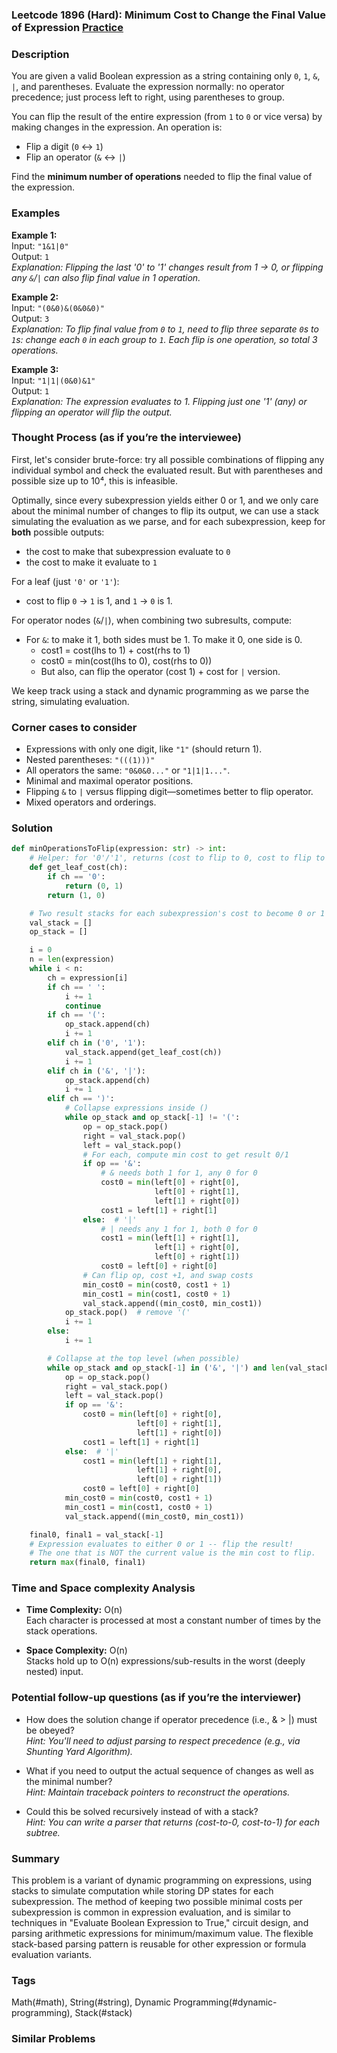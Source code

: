 ### Leetcode 1896 (Hard): Minimum Cost to Change the Final Value of Expression [Practice](https://leetcode.com/problems/minimum-cost-to-change-the-final-value-of-expression)

### Description  
You are given a valid Boolean expression as a string containing only `0`, `1`, `&`, `|`, and parentheses. Evaluate the expression normally: no operator precedence; just process left to right, using parentheses to group.

You can flip the result of the entire expression (from `1` to `0` or vice versa) by making changes in the expression. An operation is:
- Flip a digit (`0` ↔ `1`)
- Flip an operator (`&` ↔ `|`)

Find the **minimum number of operations** needed to flip the final value of the expression.

### Examples  

**Example 1:**  
Input: `"1&1|0"`  
Output: `1`  
*Explanation: Flipping the last '0' to '1' changes result from 1 → 0, or flipping any `&`/`|` can also flip final value in 1 operation.*

**Example 2:**  
Input: `"(0&0)&(0&0&0)"`  
Output: `3`  
*Explanation: To flip final value from `0` to `1`, need to flip three separate `0`s to `1`s: change each `0` in each group to `1`. Each flip is one operation, so total 3 operations.*

**Example 3:**  
Input: `"1|1|(0&0)&1"`  
Output: `1`  
*Explanation: The expression evaluates to 1. Flipping just one '1' (any) or flipping an operator will flip the output.*

### Thought Process (as if you’re the interviewee)  
First, let's consider brute-force: try all possible combinations of flipping any individual symbol and check the evaluated result. But with parentheses and possible size up to 10⁴, this is infeasible.

Optimally, since every subexpression yields either 0 or 1, and we only care about the minimal number of changes to flip its output, we can use a stack simulating the evaluation as we parse, and for each subexpression, keep for **both** possible outputs:
- the cost to make that subexpression evaluate to `0`
- the cost to make it evaluate to `1`

For a leaf (just `'0'` or `'1'`):
- cost to flip `0` → `1` is 1, and `1` → `0` is 1.

For operator nodes (`&`/`|`), when combining two subresults, compute:
- For `&`: to make it 1, both sides must be 1. To make it 0, one side is 0.
  - cost1 = cost(lhs to 1) + cost(rhs to 1)
  - cost0 = min(cost(lhs to 0), cost(rhs to 0))
  - But also, can flip the operator (cost 1) + cost for `|` version.

We keep track using a stack and dynamic programming as we parse the string, simulating evaluation.

### Corner cases to consider  
- Expressions with only one digit, like `"1"` (should return 1).
- Nested parentheses: `"(((1)))"`
- All operators the same: `"0&0&0..."` or `"1|1|1..."`.
- Minimal and maximal operator positions.
- Flipping `&` to `|` versus flipping digit—sometimes better to flip operator.
- Mixed operators and orderings.

### Solution

```python
def minOperationsToFlip(expression: str) -> int:
    # Helper: for '0'/'1', returns (cost to flip to 0, cost to flip to 1)
    def get_leaf_cost(ch):
        if ch == '0':
            return (0, 1)
        return (1, 0)

    # Two result stacks for each subexpression's cost to become 0 or 1
    val_stack = []
    op_stack = []

    i = 0
    n = len(expression)
    while i < n:
        ch = expression[i]
        if ch == ' ':
            i += 1
            continue
        if ch == '(':
            op_stack.append(ch)
            i += 1
        elif ch in ('0', '1'):
            val_stack.append(get_leaf_cost(ch))
            i += 1
        elif ch in ('&', '|'):
            op_stack.append(ch)
            i += 1
        elif ch == ')':
            # Collapse expressions inside ()
            while op_stack and op_stack[-1] != '(':
                op = op_stack.pop()
                right = val_stack.pop()
                left = val_stack.pop()
                # For each, compute min cost to get result 0/1
                if op == '&':
                    # & needs both 1 for 1, any 0 for 0
                    cost0 = min(left[0] + right[0],
                                left[0] + right[1],
                                left[1] + right[0])
                    cost1 = left[1] + right[1]
                else:  # '|'
                    # | needs any 1 for 1, both 0 for 0
                    cost1 = min(left[1] + right[1],
                                left[1] + right[0],
                                left[0] + right[1])
                    cost0 = left[0] + right[0]
                # Can flip op, cost +1, and swap costs
                min_cost0 = min(cost0, cost1 + 1)
                min_cost1 = min(cost1, cost0 + 1)
                val_stack.append((min_cost0, min_cost1))
            op_stack.pop()  # remove '('
            i += 1
        else:
            i += 1

        # Collapse at the top level (when possible)
        while op_stack and op_stack[-1] in ('&', '|') and len(val_stack) >= 2:
            op = op_stack.pop()
            right = val_stack.pop()
            left = val_stack.pop()
            if op == '&':
                cost0 = min(left[0] + right[0],
                            left[0] + right[1],
                            left[1] + right[0])
                cost1 = left[1] + right[1]
            else:  # '|'
                cost1 = min(left[1] + right[1],
                            left[1] + right[0],
                            left[0] + right[1])
                cost0 = left[0] + right[0]
            min_cost0 = min(cost0, cost1 + 1)
            min_cost1 = min(cost1, cost0 + 1)
            val_stack.append((min_cost0, min_cost1))

    final0, final1 = val_stack[-1]
    # Expression evaluates to either 0 or 1 -- flip the result!
    # The one that is NOT the current value is the min cost to flip.
    return max(final0, final1)

```

### Time and Space complexity Analysis  

- **Time Complexity:** O(n)  
  Each character is processed at most a constant number of times by the stack operations.

- **Space Complexity:** O(n)  
  Stacks hold up to O(n) expressions/sub-results in the worst (deeply nested) input.


### Potential follow-up questions (as if you’re the interviewer)  

- How does the solution change if operator precedence (i.e., & > |) must be obeyed?  
  *Hint: You'll need to adjust parsing to respect precedence (e.g., via Shunting Yard Algorithm).*

- What if you need to output the actual sequence of changes as well as the minimal number?  
  *Hint: Maintain traceback pointers to reconstruct the operations.*

- Could this be solved recursively instead of with a stack?  
  *Hint: You can write a parser that returns (cost-to-0, cost-to-1) for each subtree.*

### Summary
This problem is a variant of dynamic programming on expressions, using stacks to simulate computation while storing DP states for each subexpression. The method of keeping two possible minimal costs per subexpression is common in expression evaluation, and is similar to techniques in "Evaluate Boolean Expression to True," circuit design, and parsing arithmetic expressions for minimum/maximum value. The flexible stack-based parsing pattern is reusable for other expression or formula evaluation variants.

### Tags
Math(#math), String(#string), Dynamic Programming(#dynamic-programming), Stack(#stack)

### Similar Problems
